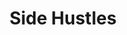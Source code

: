 ---
title: 'Side Hustles'
coverSVG: ../../assets/gallery/images/side-hustle-topics.svg
socialImage: ../../assets/gallery/images/side-hustle-topics.jpg
description: Everything you need to know on additional income opportunities in our side hustles category and more.
---